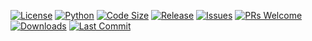 [![License](https://img.shields.io/github/license/mudrikam/Image-Tea-mini)](LICENSE)
[![Python](https://img.shields.io/badge/python-3.8%2B-blue)](https://www.python.org/)
[![Code Size](https://img.shields.io/github/languages/code-size/mudrikam/Image-Tea-mini)](https://github.com/mudrikam/Image-Tea-mini)
[![Release](https://img.shields.io/github/v/release/mudrikam/Image-Tea-mini?include_prereleases)](https://github.com/mudrikam/Image-Tea-mini/releases)
[![Issues](https://img.shields.io/github/issues/mudrikam/Image-Tea-mini)](https://github.com/mudrikam/Image-Tea-mini/issues)
[![PRs Welcome](https://img.shields.io/badge/PRs-welcome-brightgreen.svg)](CONTRIBUTING.md)
[![Downloads](https://img.shields.io/github/downloads/mudrikam/Image-Tea-mini/total)](https://github.com/mudrikam/Image-Tea-mini/releases)
[![Last Commit](https://img.shields.io/github/last-commit/mudrikam/Image-Tea-mini)](https://github.com/mudrikam/Image-Tea-mini/commits/main)
